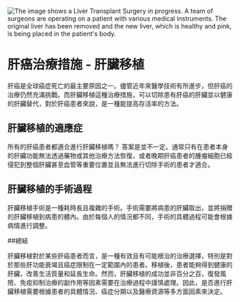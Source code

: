 ![The image shows a Liver Transplant Surgery in progress. A team of surgeons are operating on a patient with various medical instruments. The original liver has been removed and the new liver, which is healthy and pink, is being placed in the patient's body.](https://i.imgur.com/dtpNQt1.jpeg)
# 肝癌治療措施 - 肝臟移植

肝癌是全球癌症死亡的最主要原因之一。儘管近年來醫學技術有所進步，但肝癌的治療仍然充滿挑戰。而肝臟移植這種治療措施，可以切除患有肝癌的肝臟並以健康的肝臟替代，對於肝癌患者來說，是一種能提高存活率的方法。

## 肝臟移植的適應症

所有的肝癌患者都適合進行肝臟移植嗎？
答案是並不一定。通常只有在患者本身的肝臟功能無法透過藥物或其他治療方法恢復，或者晚期肝癌患者的腫瘤細胞已經侵犯到整個肝臟甚至血管等重要位置並且無法進行切除手術的患者才適合。 

## 肝臟移植的手術過程

肝臟移植手術是一種耗時長且複雜的手術。手術需要將病患的肝臟取出，並將捐贈的肝臟移植到病患的體內。由於每個人的情況都不同，手術的具體過程可能會根據病情進行調整。

##總結

肝臟移植對於某些肝癌患者而言，是一種有效且有可能根治的治療選擇，特別是對於那些肝功能衰竭且癌症限制在一定範圍內的患者。移植後，患者能夠得到健康的肝臟，改善生活質量和延長生命。然而，肝臟移植的成功並非百分之百，復發風險、免疫抑制治療的副作用等因素需要在治療過程中謹慎處理。因此，是否進行肝臟移植需要根據患者的具體情況、癌症分期以及醫療資源等多方面因素來決定。

